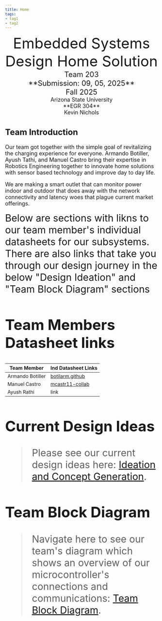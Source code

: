 ```yaml
---
title: Home
tags:
- tag1
- tag2
---
```

<center>
<font size="8">Embedded Systems Design Home Solution<br>
<font size="5">Team 203<br>
**Submission: 09, 05, 2025**<br>
Fall 2025<br>
<font size="4">Arizona State University<br>
**EGR 304**<br>
Kevin Nichols<br>
  

</center>

## Team Introduction

Our team got together with the simple goal of revitalizing the charging experience for everyone. Armando Botiller, Ayush Tathi, and Manuel Castro bring their expertise in Robotics Engineering together to innovate home solutions with sensor based technology and improve day to day life.

We are making a smart outlet that can monitor power indoor and outdoor that does away with the network connectivity and latency woes that plague current market offerings.

<font size="6">Below are sections with likns to our team member's individual datasheets for our subsystems. There are also links that take you through our design journey in the below "Design Ideation" and "Team Block Diagram" sections<br>

## Team Members Datasheet links

| **Team Member**        |**Ind Datasheet Links** |
| ---------------------- | ------------------------------------------------|
| Armando Botiller       | [botilarm.github](https://botilarm.github.io/) |
| Manuel Castro          | [mcastr11-collab](https://mcastr11-collab.github.io/EGR304MannyIndividualDataSheet/) |
| Ayush Rathi            | link |

## Current Design Ideas
> Please see our current design ideas here: [Ideation and Concept Generation](https://asu-egr304-2025-f-203.github.io/EGR304-203.github.io/05-design-ideation/).

## Team Block Diagram
> Navigate here to see our team's diagram which shows an overview of our microcontroller's connections and communications: [Team Block Diagram](https://asu-egr304-2025-f-203.github.io/EGR304-203.github.io/06-team-block-diagram/).